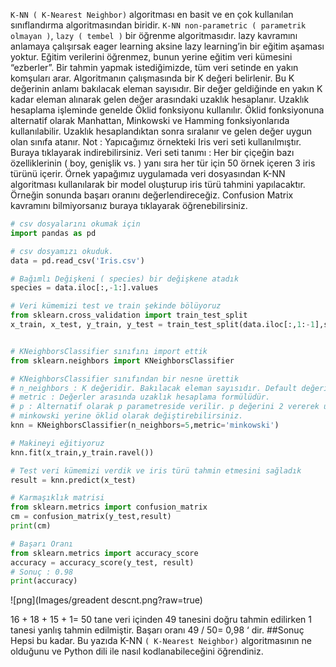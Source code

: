 ```K-NN ( K-Nearest Neighbor)``` algoritması en basit ve en çok kullanılan sınıflandırma algoritmasından biridir. ```K-NN non-parametric ( parametrik olmayan )```, ```lazy ( tembel )``` bir öğrenme algoritmasıdır. lazy kavramını anlamaya çalışırsak eager learning aksine lazy learning’in bir eğitim aşaması yoktur. Eğitim verilerini öğrenmez, bunun yerine eğitim veri kümesini “ezberler”. Bir tahmin yapmak istediğimizde, tüm veri setinde en yakın komşuları arar.
Algoritmanın çalışmasında bir K değeri belirlenir. Bu K değerinin anlamı bakılacak eleman sayısıdır. Bir değer geldiğinde en yakın K kadar eleman alınarak gelen değer arasındaki uzaklık hesaplanır. Uzaklık hesaplama işleminde genelde Öklid fonksiyonu kullanılır. Öklid fonksiyonuna alternatif olarak Manhattan, Minkowski ve Hamming fonksiyonlarıda kullanılabilir. Uzaklık hesaplandıktan sonra sıralanır ve gelen değer uygun olan sınıfa atanır.
Not : Yapıcağımız örnekteki Iris veri seti kullanılmıştır. Buraya tıklayarak indirebilirsiniz.
Veri seti tanımı : Her bir çiçeğin bazı özelliklerinin ( boy, genişlik vs. ) yanı sıra her tür için 50 örnek içeren 3 iris türünü içerir.
Örnek yapağımız uygulamada veri dosyasından K-NN algoritması kullanılarak bir model oluşturup iris türü tahmini yapılacaktır.
Örneğin sonunda başarı oranını değerlendireceğiz. Confusion Matrix kavramını bilmiyorsanız buraya tıklayarak öğrenebilirsiniz.

```python
# csv dosyalarını okumak için
import pandas as pd

# csv dosyamızı okuduk.
data = pd.read_csv('Iris.csv')

# Bağımlı Değişkeni ( species) bir değişkene atadık
species = data.iloc[:,-1:].values

# Veri kümemizi test ve train şekinde bölüyoruz
from sklearn.cross_validation import train_test_split
x_train, x_test, y_train, y_test = train_test_split(data.iloc[:,1:-1],species,test_size=0.33,random_state=0)


# KNeighborsClassifier sınıfını import ettik
from sklearn.neighbors import KNeighborsClassifier

# KNeighborsClassifier sınıfından bir nesne ürettik
# n_neighbors : K değeridir. Bakılacak eleman sayısıdır. Default değeri 5'tir.
# metric : Değerler arasında uzaklık hesaplama formülüdür.
# p : Alternatif olarak p parametreside verilir. p değerini 2 vererek uzaklık hesaplama formülünü
# minkowski yerine öklid olarak değiştirebilirsiniz.
knn = KNeighborsClassifier(n_neighbors=5,metric='minkowski')

# Makineyi eğitiyoruz
knn.fit(x_train,y_train.ravel())

# Test veri kümemizi verdik ve iris türü tahmin etmesini sağladık
result = knn.predict(x_test)

# Karmaşıklık matrisi
from sklearn.metrics import confusion_matrix
cm = confusion_matrix(y_test,result)
print(cm)

# Başarı Oranı
from sklearn.metrics import accuracy_score
accuracy = accuracy_score(y_test, result)
# Sonuç : 0.98
print(accuracy)
```
![png](Images/greadent descnt.png?raw=true)

16 + 18 + 15 + 1= 50 tane veri içinden 49 tanesini doğru tahmin edilirken 1 tanesi yanlış tahmin edilmiştir.
Başarı oranı 49 / 50= 0,98 ‘ dir.
##Sonuç
Hepsi bu kadar. Bu yazıda K-NN ```( K-Nearest Neighbor)``` algoritmasının ne olduğunu ve Python dili ile nasıl kodlanabileceğini öğrendiniz.

